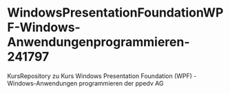 # WindowsPresentationFoundationWPF-Windows-Anwendungenprogrammieren-241797
KursRepository zu Kurs Windows Presentation Foundation (WPF) - Windows-Anwendungen programmieren der ppedv AG
